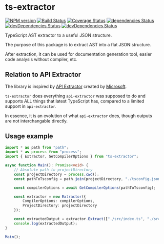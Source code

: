 # ts-extractor

[![NPM version](https://img.shields.io/npm/v/ts-extractor.svg)](https://www.npmjs.com/package/ts-extractor)
[![Build Status](https://travis-ci.org/SimplrJS/ts-extractor.svg?branch=master)](https://travis-ci.org/SimplrJS/ts-extractor)
[![Coverage Status](https://coveralls.io/repos/github/SimplrJS/ts-extractor/badge.svg?branch=master)](https://coveralls.io/github/SimplrJS/ts-extractor?branch=master)
[![dependencies Status](https://david-dm.org/SimplrJS/ts-extractor/status.svg)](https://david-dm.org/SimplrJS/ts-extractor)
[![devDependencies Status](https://david-dm.org/SimplrJS/ts-extractor/dev-status.svg)](https://david-dm.org/SimplrJS/ts-extractor?type=dev)
[![devDependencies Status](https://img.shields.io/npm/l/ts-extractor.svg)](https://npmjs.org/package/ts-extractor)

TypeScript AST extractor to a useful JSON structure.

The purpose of this package is to extract AST into a flat JSON structure.

After extraction, it can be used for documentation generation tool, easier code analysis without compiler, etc.

## Relation to API Extractor
The library is inspired by [API Extractor](https://github.com/Microsoft/web-build-tools/tree/master/apps/api-extractor) created by [Microsoft](https://microsoft.com).

`ts-extractor` does everything `api-extractor` was supposed to do and supports ALL things that latest TypeScript has, compared to a limited support in `api-extractor`.

In essence, it is an evolution of what `api-extractor` does, though outputs are not interchangable directly.

## Usage example

```ts
import * as path from "path";
import * as process from "process";
import { Extractor, GetCompilerOptions } from "ts-extractor";

async function Main(): Promise<void> {
    // Absolute path to projectDirectory
    const projectDirectory = process.cwd();
    const pathToTsconfig = path.join(projectDirectory, "./tsconfig.json");

    const compilerOptions = await GetCompilerOptions(pathToTsconfig);

    const extractor = new Extractor({
        CompilerOptions: compilerOptions,
        ProjectDirectory: projectDirectory
    });

    const extractedOutput = extractor.Extract(["./src/index.ts", "./src/another-entry-file.ts"]);
    console.log(extractedOutput);
}

Main();
```
